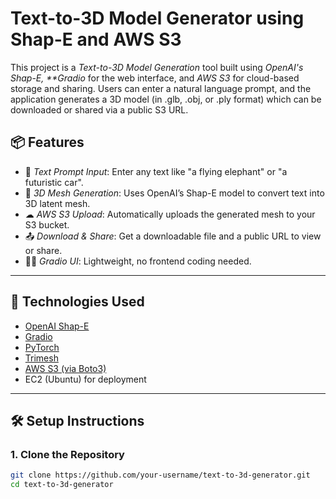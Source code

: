 # Text-to-3D Model Generator using Shap-E and AWS S3

This project is a _Text-to-3D Model Generation_ tool built using _OpenAI's Shap-E, \*\*Gradio_ for the web interface, and _AWS S3_ for cloud-based storage and sharing. Users can enter a natural language prompt, and the application generates a 3D model (in .glb, .obj, or .ply format) which can be downloaded or shared via a public S3 URL.

## 📦 Features

- 🔡 _Text Prompt Input_: Enter any text like "a flying elephant" or "a futuristic car".
- 🧊 _3D Mesh Generation_: Uses OpenAI’s Shap-E model to convert text into 3D latent mesh.
- ☁ _AWS S3 Upload_: Automatically uploads the generated mesh to your S3 bucket.
- 📤 _Download & Share_: Get a downloadable file and a public URL to view or share.
- 🧑‍💻 _Gradio UI_: Lightweight, no frontend coding needed.

---

## 🧰 Technologies Used

- [OpenAI Shap-E](https://github.com/openai/shap-e)
- [Gradio](https://gradio.app/)
- [PyTorch](https://pytorch.org/)
- [Trimesh](https://github.com/mikedh/trimesh)
- [AWS S3 (via Boto3)](https://boto3.amazonaws.com/)
- EC2 (Ubuntu) for deployment

---

## 🛠 Setup Instructions

### 1. Clone the Repository

```bash
git clone https://github.com/your-username/text-to-3d-generator.git
cd text-to-3d-generator
```

